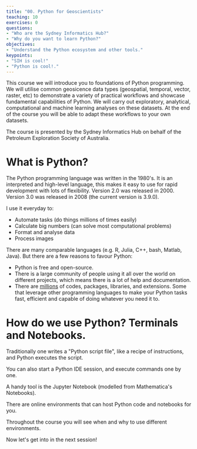 ```yaml
---
title: "00. Python for Geoscientists"
teaching: 10
exercises: 0
questions:
- "Who are the Sydney Informatics Hub?"
- "Why do you want to learn Python?"
objectives:
- "Understand the Python ecosystem and other tools."
keypoints:
- "SIH is cool!"
- "Python is cool!."
---
```


This course we will introduce you to foundations of Python programming. We will utilise common geosicence data types (geospatial, temporal, vector, raster, etc) to demonstrate a variety of practical workflows and showcase fundamental capabilities of Python. We will carry out exploratory, analytical, computational and machine learning analyses on these datasets. At the end of the course you will be able to adapt these workflows to your own datasets. 

The course is presented by the Sydney Informatics Hub on behalf of the Petroleum Exploration Society of Australia.


# What is Python?

The Python programming language was written in the 1980's. It is an interpreted and high-level language, this makes it easy to use for rapid development with lots of flexibility. Version 2.0 was released in 2000. Version 3.0 was released in 2008 (the current version is 3.9.0). 

I use it everyday to:

* Automate tasks (do things millions of times easily)
* Calculate big numbers (can solve most computational problems)
* Format and analyse data
* Process images

There are many comparable languages (e.g. R, Julia, C++, bash, Matlab, Java).
But there are a few reasons to favour Python:

* Python is free and open-source. 
* There is a large community of people using it all over the world on different projects, which means there is a lot of help and documentation.
* There are [millions](https://github.com/search?l=Python&q=python&type=Repositories) of codes, packages, libraries, and extensions. Some that leverage other programming languages to make your Python tasks fast, efficient and capable of doing whatever you need it to.

# How do we use Python? Terminals and Notebooks.

Traditionally one writes a "Python script file", like a recipe of instructions, and Python executes the script.

You can also start a Python IDE session, and execute commands one by one.

A handy tool is the Jupyter Notebook (modelled from Mathematica's Notebooks).

There are online environments that can host Python code and notebooks for you.

Throughout the course you will see when and why to use different environments.

Now let's get into in the next session!
